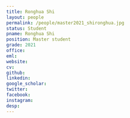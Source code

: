 ```yaml
---
title: Ronghua Shi
layout: people
permalink: /people/master2021_shironghua.jpg
status: Student
pname: Ronghua Shi
position: Master student
grade: 2021
office: 
eml: 
website: 
cv: 
github: 
linkedin:
google_scholar: 
twitter: 
facebook: 
instagram:
desp: 
---
```


